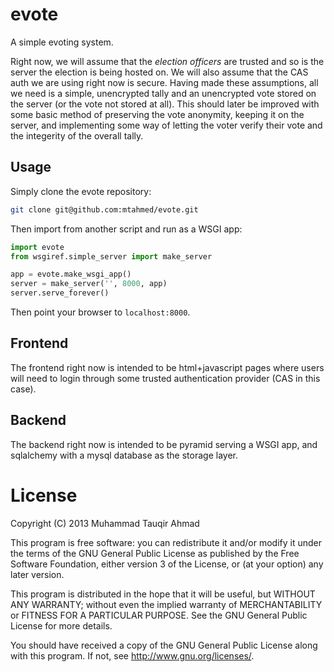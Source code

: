 # evote

A simple evoting system.

Right now, we will assume that the _election officers_ are trusted and so is the
server the election is being hosted on. We will also assume that the CAS auth
we are using right now is secure. Having made these assumptions, all we need is
a simple, unencrypted tally and an unencrypted vote stored on the server (or the
vote not stored at all). This should later be improved with some basic method of
preserving the vote anonymity, keeping it on the server, and implementing some
way of letting the voter verify their vote and the integerity of the overall
tally.


## Usage

Simply clone the evote repository:

```bash
git clone git@github.com:mtahmed/evote.git
```

Then import from another script and run as a WSGI app:

```python
import evote
from wsgiref.simple_server import make_server

app = evote.make_wsgi_app()
server = make_server('', 8000, app)
server.serve_forever()
```

Then point your browser to `localhost:8000`.


## Frontend

The frontend right now is intended to be html+javascript pages where users will
need to login through some trusted authentication provider (CAS in this case).


## Backend

The backend right now is intended to be pyramid serving a WSGI app, and
sqlalchemy with a mysql database as the storage layer.

# License

Copyright (C) 2013  Muhammad Tauqir Ahmad

This program is free software: you can redistribute it and/or modify
it under the terms of the GNU General Public License as published by
the Free Software Foundation, either version 3 of the License, or
(at your option) any later version.

This program is distributed in the hope that it will be useful,
but WITHOUT ANY WARRANTY; without even the implied warranty of
MERCHANTABILITY or FITNESS FOR A PARTICULAR PURPOSE.  See the
GNU General Public License for more details.

You should have received a copy of the GNU General Public License
along with this program.  If not, see <http://www.gnu.org/licenses/>.
